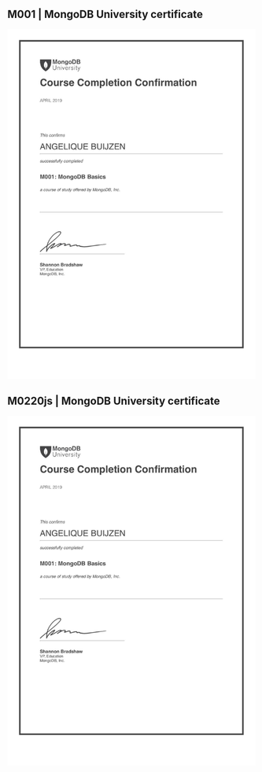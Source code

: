 ## M001 | MongoDB University certificate ##
![M001](https://github.com/abuijzen/2imd-webtech3-portfolio/blob/master/lab8-mongodb/M001%20-%20Course%20Completion%20Confirmation.jpg)

## M0220js | MongoDB University certificate ##
![m220JS](https://github.com/abuijzen/2imd-webtech3-portfolio/blob/master/lab8-mongodb/M001%20-%20Course%20Completion%20Confirmation.jpg)
